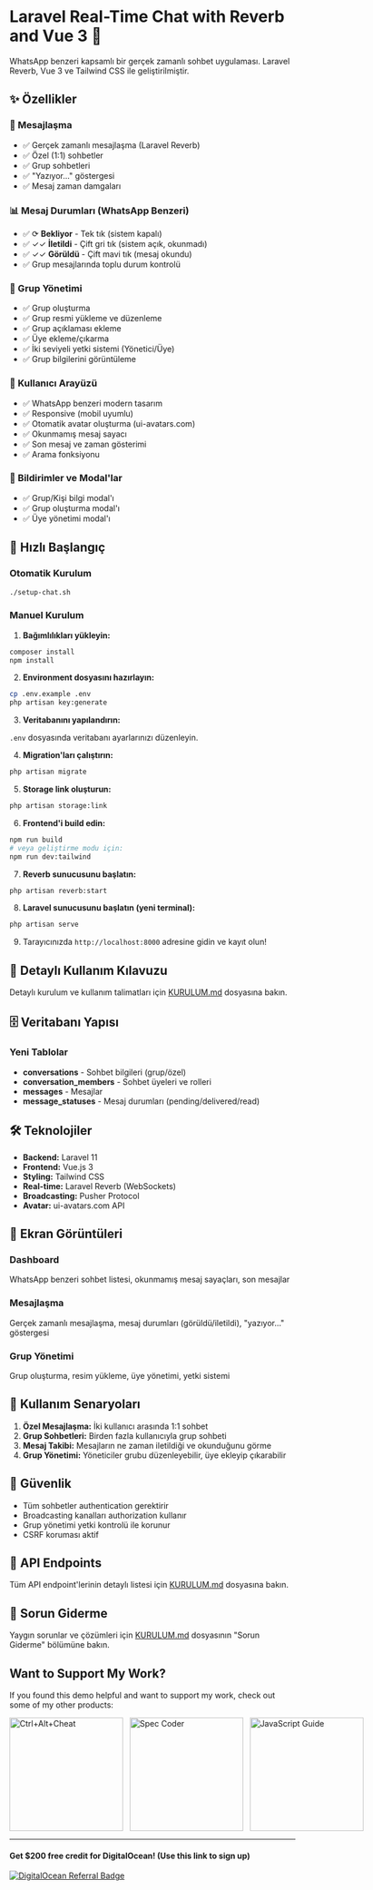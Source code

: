 # Laravel Real-Time Chat with Reverb and Vue 3 🚀

WhatsApp benzeri kapsamlı bir gerçek zamanlı sohbet uygulaması. Laravel Reverb, Vue 3 ve Tailwind CSS ile geliştirilmiştir.

## ✨ Özellikler

### 💬 Mesajlaşma
- ✅ Gerçek zamanlı mesajlaşma (Laravel Reverb)
- ✅ Özel (1:1) sohbetler
- ✅ Grup sohbetleri
- ✅ "Yazıyor..." göstergesi
- ✅ Mesaj zaman damgaları

### 📊 Mesaj Durumları (WhatsApp Benzeri)
- ✅ ⟳ **Bekliyor** - Tek tık (sistem kapalı)
- ✅ ✓✓ **İletildi** - Çift gri tık (sistem açık, okunmadı)
- ✅ ✓✓ **Görüldü** - Çift mavi tık (mesaj okundu)
- ✅ Grup mesajlarında toplu durum kontrolü

### 👥 Grup Yönetimi
- ✅ Grup oluşturma
- ✅ Grup resmi yükleme ve düzenleme
- ✅ Grup açıklaması ekleme
- ✅ Üye ekleme/çıkarma
- ✅ İki seviyeli yetki sistemi (Yönetici/Üye)
- ✅ Grup bilgilerini görüntüleme

### 🎨 Kullanıcı Arayüzü
- ✅ WhatsApp benzeri modern tasarım
- ✅ Responsive (mobil uyumlu)
- ✅ Otomatik avatar oluşturma (ui-avatars.com)
- ✅ Okunmamış mesaj sayacı
- ✅ Son mesaj ve zaman gösterimi
- ✅ Arama fonksiyonu

### 🔔 Bildirimler ve Modal'lar
- ✅ Grup/Kişi bilgi modal'ı
- ✅ Grup oluşturma modal'ı
- ✅ Üye yönetimi modal'ı

## 🚀 Hızlı Başlangıç

### Otomatik Kurulum
```bash
./setup-chat.sh
```

### Manuel Kurulum

1. **Bağımlılıkları yükleyin:**
```bash
composer install
npm install
```

2. **Environment dosyasını hazırlayın:**
```bash
cp .env.example .env
php artisan key:generate
```

3. **Veritabanını yapılandırın:**

`.env` dosyasında veritabanı ayarlarınızı düzenleyin.

4. **Migration'ları çalıştırın:**
```bash
php artisan migrate
```

5. **Storage link oluşturun:**
```bash
php artisan storage:link
```

6. **Frontend'i build edin:**
```bash
npm run build
# veya geliştirme modu için:
npm run dev:tailwind
```

7. **Reverb sunucusunu başlatın:**
```bash
php artisan reverb:start
```

8. **Laravel sunucusunu başlatın (yeni terminal):**
```bash
php artisan serve
```

9. Tarayıcınızda `http://localhost:8000` adresine gidin ve kayıt olun!

## 📖 Detaylı Kullanım Kılavuzu

Detaylı kurulum ve kullanım talimatları için [KURULUM.md](KURULUM.md) dosyasına bakın.

## 🗄️ Veritabanı Yapısı

### Yeni Tablolar
- **conversations** - Sohbet bilgileri (grup/özel)
- **conversation_members** - Sohbet üyeleri ve rolleri
- **messages** - Mesajlar
- **message_statuses** - Mesaj durumları (pending/delivered/read)

## 🛠️ Teknolojiler

- **Backend:** Laravel 11
- **Frontend:** Vue.js 3
- **Styling:** Tailwind CSS
- **Real-time:** Laravel Reverb (WebSockets)
- **Broadcasting:** Pusher Protocol
- **Avatar:** ui-avatars.com API

## 📱 Ekran Görüntüleri

### Dashboard
WhatsApp benzeri sohbet listesi, okunmamış mesaj sayaçları, son mesajlar

### Mesajlaşma
Gerçek zamanlı mesajlaşma, mesaj durumları (görüldü/iletildi), "yazıyor..." göstergesi

### Grup Yönetimi
Grup oluşturma, resim yükleme, üye yönetimi, yetki sistemi

## 🎯 Kullanım Senaryoları

1. **Özel Mesajlaşma:** İki kullanıcı arasında 1:1 sohbet
2. **Grup Sohbetleri:** Birden fazla kullanıcıyla grup sohbeti
3. **Mesaj Takibi:** Mesajların ne zaman iletildiği ve okunduğunu görme
4. **Grup Yönetimi:** Yöneticiler grubu düzenleyebilir, üye ekleyip çıkarabilir

## 🔐 Güvenlik

- Tüm sohbetler authentication gerektirir
- Broadcasting kanalları authorization kullanır
- Grup yönetimi yetki kontrolü ile korunur
- CSRF koruması aktif

## 📝 API Endpoints

Tüm API endpoint'lerinin detaylı listesi için [KURULUM.md](KURULUM.md) dosyasına bakın.

## 🐛 Sorun Giderme

Yaygın sorunlar ve çözümleri için [KURULUM.md](KURULUM.md) dosyasının "Sorun Giderme" bölümüne bakın.


## Want to Support My Work?

If you found this demo helpful and want to support my work, check out some of my other products:

<div style="display:flex;">
  <a href="https://qirolab.com/ctrl-alt-cheat" title="Ctrl+Alt+Cheat - The Ultimate Cheat Sheets at Your Fingertips">
    <img width="200" src="https://i.imgur.com/6igLwXU.png" alt="Ctrl+Alt+Cheat" />
  </a>
  &nbsp;&nbsp;&nbsp;
  <a href="https://qirolab.com/spec-coder" title="Spec Coder: AI-Powered VS Code Extension">
     <img width="200" src="https://i.imgur.com/zHSNlJu.png" alt="Spec Coder" />
  </a>
  &nbsp;&nbsp;&nbsp;
  <a href="https://qirolab.gumroad.com/l/javascript-from-es2015-to-es2023" title="JavaScript: A Comprehensive Guide from ES2015 to ES2023 - eBook">
      <img width="200" src="https://i.imgur.com/vXnJAul.png" alt="JavaScript Guide" />
  </a>
</div>



---

#### Get $200 free credit for DigitalOcean! (Use this link to sign up)

[![DigitalOcean Referral
Badge](https://web-platforms.sfo2.cdn.digitaloceanspaces.com/WWW/Badge%201.svg)](https://www.digitalocean.com/?refcode=e740238537d0&utm_campaign=Referral_Invite&utm_medium=Referral_Program&utm_source=badge)

